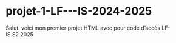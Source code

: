 # projet-1-LF---IS-2024-2025
Salut. voici mon premier projet HTML avec pour code d’accès LF-IS.S2.2025
